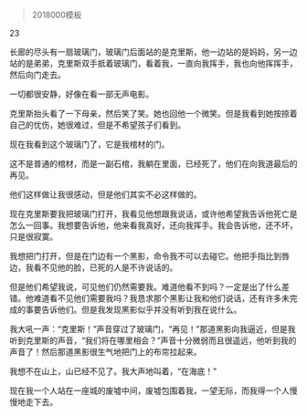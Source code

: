 # 
> 2018000模板



23

长廊的尽头有一扇玻璃门，玻璃门后面站的是克里斯，他一边站的是妈妈，另一边站的是弟弟，克里斯双手抵着玻璃门，看着我，一直向我挥手，我也向他挥挥手，然后向门走去。

一切都很安静，好像在看一部无声电影。

克里斯抬头看了一下母亲，然后笑了笑。她也回他一个微笑。但是我看到她按捺着自己的忧伤，她很难过，但是不希望孩子们看到。

现在我看到这个玻璃门了，它是我棺材的门。

这不是普通的棺材，而是一副石棺，我躺在里面，已经死了，他们在向我道最后的再见。

他们这样做让我很感动，但是他们其实不必这样做的。

现在克里斯要我把玻璃门打开，我看见他想跟我说话，或许他希望我告诉他死亡是怎么一回事。我想要告诉他，他来看我真好，还向我挥手。我会告诉他，还不坏，只是很寂寞。

我想把门打开，但是在门边有一个黑影，命令我不可以去碰它。他把手指比到唇边，我看不见他的脸，已死的人是不许说话的。

但是他们希望我说，可见他们仍然需要我。难道他看不到吗？一定是出了什么差错。他难道看不见他们需要我吗？我恳求那个黑影让我和他们说话，还有许多未完成的事要告诉他们。但是我发现黑影似乎并没有听到我在说什么。

我大吼一声：“克里斯！”声音穿过了玻璃门，“再见！”那道黑影向我逼近，但是我听到克里斯的声音，“我们将在哪里相会？”声音十分微弱而且很遥远，他听到我的声音了！然后那道黑影很生气地把门上的布帘拉起来。

我想不在山上，山已经不见了。我大声地叫着，“在海底！”

现在我一个人站在一座城的废墟中间，废墟包围着我，一望无际，而我得一个人慢慢地走下去。

